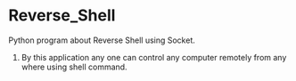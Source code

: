 # Reverse_Shell
Python program about Reverse Shell using Socket.

1. By this application any one can control any computer remotely from any where using shell command.
